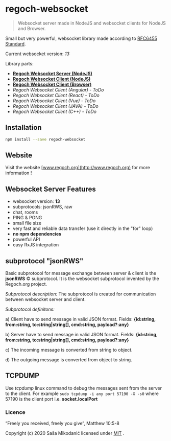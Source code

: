 # regoch-websocket
> Websocket server made in NodeJS and websocket clients for NodeJS and Browser.

Small but very powerful, websocket library made according to [RFC6455 Standard](https://www.iana.org/assignments/websocket/websocket.xml).

Current websocket version: *13*

Library parts:
- **[Regoch Websocket Server (NodeJS)](https://github.com/smikodanic/regoch-websocket/tree/master/server)**
- **[Regoch Websocket Client (NodeJS)](https://github.com/smikodanic/regoch-websocket/tree/master/clientNodejs)**
- **[Regoch Websocket Client (Browser)](https://github.com/smikodanic/regoch-websocket/tree/master/clientBrowser)**
- *Regoch Websocket Client (Angular) - ToDo*
- *Regoch Websocket Client (React) - ToDo*
- *Regoch Websocket Client (Vue) - ToDo*
- *Regoch Websocket Client (JAVA) - ToDo*
- *Regoch Websocket Client (C++) - ToDo*


## Installation
```bash
npm install --save regoch-websocket
```


## Website
Visit the website [www.regoch.org](http://www.regoch.org) for more information !


## Websocket Server Features
- websocket version: **13**
- subprotocols: jsonRWS, raw
- chat,  rooms
- PING & PONG
- small file size
- very fast and reliable data transfer (use it directly in the "for" loop)
- **no npm dependencies**
- powerful API
- easy RxJS integration


## subprotocol "jsonRWS"
Basic subprotocol for message exchange between server & client is the **jsonRWS** &copy; subprotocol. It is the websocket subprotocol invented by the Regoch.org project.

*Subprotocol description:*
The subprotocol is created for communication between websocket server and client.

*Subprotocol definitons:*

a) Client have to send message in valid JSON format. Fields: **{id:string, from:string, to:string|string[], cmd:string, payload?:any}**

b) Server have to send message in valid JSON format. Fields: **{id:string, from:string, to:string|string[], cmd:string, payload?:any}**

c) The incoming message is converted from string to object.

d) The outgoing message is converted from object to string.


## TCPDUMP
Use *tcpdump* linux command to debug the messages sent from the server to the client.
For example ```sudo tcpdump -i any port 57190 -X -s0``` where 57190 is the client port i.e. **socket.localPort**


### Licence
“Freely you received, freely you give”, Matthew 10:5-8

Copyright (c) 2020 Saša Mikodanić licensed under [MIT](./LICENSE) .
